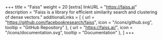 +++
title = "Faiss"
weight = 20
[extra]
linkURL = "https://faiss.ai"
description = "Faiss is a library for efficient similarity search and clustering of dense vectors."
additionalLinks = [
  { url = "https://github.com/facebookresearch/faiss", icon = "/icons/github.svg", tooltip = "GitHub Repository" },
  { url = "https://faiss.ai/", icon = "/icons/documentation.svg", tooltip = "Documentation" },
]
+++